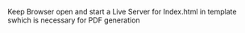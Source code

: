 Keep Browser open and start a Live Server for Index.html in template swhich is necessary for PDF generation
